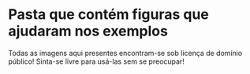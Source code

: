 # **Pasta que contém figuras que ajudaram nos exemplos**

Todas as imagens aqui presentes encontram-se sob licença de domínio público! Sinta-se livre para usá-las sem se preocupar!
